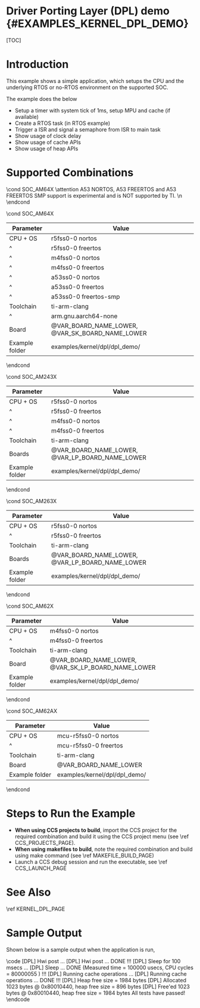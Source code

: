 # Driver Porting Layer (DPL) demo {#EXAMPLES_KERNEL_DPL_DEMO}

[TOC]

# Introduction

This example shows a simple application, which setups the CPU and the underlying RTOS or no-RTOS
environment on the supported SOC.

The example does the below
- Setup a timer with system tick of 1ms, setup MPU and cache (if available)
- Create a RTOS task (in RTOS example)
- Trigger a ISR and signal a semaphore from ISR to main task
- Show usage of clock delay
- Show usage of cache APIs
- Show usage of heap APIs

# Supported Combinations

\cond SOC_AM64X
\attention A53 NORTOS, A53 FREERTOS and A53 FREERTOS SMP support is experimental and is NOT supported by TI. \n
\endcond

\cond SOC_AM64X

 Parameter      | Value
 ---------------|-----------
 CPU + OS       | r5fss0-0 nortos
 ^              | r5fss0-0 freertos
 ^              | m4fss0-0 nortos
 ^              | m4fss0-0 freertos
 ^              | a53ss0-0 nortos
 ^              | a53ss0-0 freertos
 ^              | a53ss0-0 freertos-smp
 Toolchain      | ti-arm-clang
 ^              | arm.gnu.aarch64-none
 Board          | @VAR_BOARD_NAME_LOWER, @VAR_SK_BOARD_NAME_LOWER
 Example folder | examples/kernel/dpl/dpl_demo/

\endcond

\cond SOC_AM243X

 Parameter      | Value
 ---------------|-----------
 CPU + OS       | r5fss0-0 nortos
 ^              | r5fss0-0 freertos
 ^              | m4fss0-0 nortos
 ^              | m4fss0-0 freertos
 Toolchain      | ti-arm-clang
 Boards         | @VAR_BOARD_NAME_LOWER, @VAR_LP_BOARD_NAME_LOWER
 Example folder | examples/kernel/dpl/dpl_demo/

\endcond

\cond SOC_AM263X

 Parameter      | Value
 ---------------|-----------
 CPU + OS       | r5fss0-0 nortos
 ^              | r5fss0-0 freertos
 Toolchain      | ti-arm-clang
 Boards         | @VAR_BOARD_NAME_LOWER, @VAR_LP_BOARD_NAME_LOWER
 Example folder | examples/kernel/dpl/dpl_demo/

\endcond

\cond SOC_AM62X

 Parameter      | Value
 ---------------|-----------
 CPU + OS       | m4fss0-0 nortos
 ^              | m4fss0-0 freertos
 Toolchain      | ti-arm-clang
 Board          | @VAR_BOARD_NAME_LOWER, @VAR_SK_LP_BOARD_NAME_LOWER
 Example folder | examples/kernel/dpl/dpl_demo/

\endcond

\cond SOC_AM62AX

 Parameter      | Value
 ---------------|-----------
 CPU + OS       | mcu-r5fss0-0 nortos
 ^              | mcu-r5fss0-0 freertos
 Toolchain      | ti-arm-clang
 Board          | @VAR_BOARD_NAME_LOWER
 Example folder | examples/kernel/dpl/dpl_demo/

\endcond
# Steps to Run the Example

- **When using CCS projects to build**, import the CCS project for the required combination
  and build it using the CCS project menu (see \ref CCS_PROJECTS_PAGE).
- **When using makefiles to build**, note the required combination and build using
  make command (see \ref MAKEFILE_BUILD_PAGE)
- Launch a CCS debug session and run the executable, see \ref CCS_LAUNCH_PAGE

# See Also

\ref KERNEL_DPL_PAGE

# Sample Output

Shown below is a sample output when the application is run,

\code
[DPL] Hwi post ...
[DPL] Hwi post ... DONE !!!
[DPL] Sleep for 100 msecs ...
[DPL] Sleep ... DONE (Measured time = 100000 usecs, CPU cycles = 80000055 ) !!!
[DPL] Running cache operations ...
[DPL] Running cache operations ... DONE !!!
[DPL] Heap free size = 1984 bytes
[DPL] Allocated 1023 bytes @ 0x80010440, heap free size = 896 bytes
[DPL] Free'ed 1023 bytes @ 0x80010440, heap free size = 1984 bytes
All tests have passed!
\endcode
